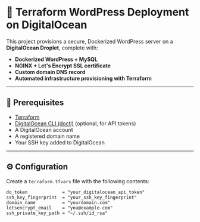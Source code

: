 # 🚀 Terraform WordPress Deployment on DigitalOcean

This project provisions a secure, Dockerized WordPress server on a **DigitalOcean Droplet**, complete with:

- **Dockerized WordPress + MySQL**
- **NGINX + Let's Encrypt SSL certificate**
- **Custom domain DNS record**
- **Automated infrastructure provisioning with Terraform**

---

## 🧰 Prerequisites

- [Terraform](https://developer.hashicorp.com/terraform/install)
- [DigitalOcean CLI (doctl)](https://docs.digitalocean.com/reference/doctl/) (optional, for API tokens)
- A DigitalOcean account
- A registered domain name
- Your SSH key added to DigitalOcean

---

## ⚙️ Configuration

Create a `terraform.tfvars` file with the following contents:

```hcl
do_token             = "your_digitalocean_api_token"
ssh_key_fingerprint  = "your_ssh_key_fingerprint"
domain_name          = "yourdomain.com"
letsencrypt_email    = "you@example.com"
ssh_private_key_path = "~/.ssh/id_rsa"


